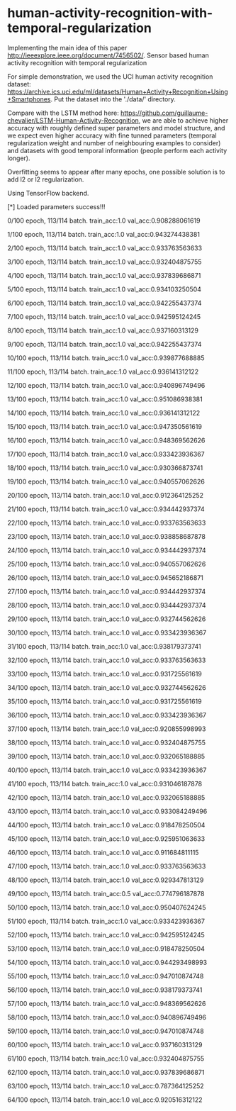 # human-activity-recognition-with-temporal-regularization
Implementing the main idea of this paper http://ieeexplore.ieee.org/document/7456502/.  Sensor based human activity recognition with temporal regularization 

For simple demonstration, we used the UCI human activity recognition dataset: https://archive.ics.uci.edu/ml/datasets/Human+Activity+Recognition+Using+Smartphones. Put the dataset into the './data/' directory. 

Compare with the LSTM method here: https://github.com/guillaume-chevalier/LSTM-Human-Activity-Recognition, we are able to achieve higher accuracy with roughly defined super parameters and model structure, and we expect even higher accuracy with fine tunned parameters (temporal regularization weight and number of neighbouring examples to consider) and datasets with good temporal information (people perform each activity longer).

Overfitting seems to appear after many epochs, one possible solution is to add l2 or l2 regularization.  


Using TensorFlow backend.

 [*] Loaded parameters success!!!
 
 0/100 epoch, 113/114 batch. train_acc:1.0 val_acc:0.908288061619

 1/100 epoch, 113/114 batch. train_acc:1.0 val_acc:0.943274438381

 2/100 epoch, 113/114 batch. train_acc:1.0 val_acc:0.933763563633

 3/100 epoch, 113/114 batch. train_acc:1.0 val_acc:0.932404875755

 4/100 epoch, 113/114 batch. train_acc:1.0 val_acc:0.937839686871

 5/100 epoch, 113/114 batch. train_acc:1.0 val_acc:0.934103250504

 6/100 epoch, 113/114 batch. train_acc:1.0 val_acc:0.942255437374

 7/100 epoch, 113/114 batch. train_acc:1.0 val_acc:0.942595124245

 8/100 epoch, 113/114 batch. train_acc:1.0 val_acc:0.937160313129

 9/100 epoch, 113/114 batch. train_acc:1.0 val_acc:0.942255437374

 10/100 epoch, 113/114 batch. train_acc:1.0 val_acc:0.939877688885

 11/100 epoch, 113/114 batch. train_acc:1.0 val_acc:0.936141312122

 12/100 epoch, 113/114 batch. train_acc:1.0 val_acc:0.940896749496

 13/100 epoch, 113/114 batch. train_acc:1.0 val_acc:0.951086938381

 14/100 epoch, 113/114 batch. train_acc:1.0 val_acc:0.936141312122

 15/100 epoch, 113/114 batch. train_acc:1.0 val_acc:0.947350561619

 16/100 epoch, 113/114 batch. train_acc:1.0 val_acc:0.948369562626

 17/100 epoch, 113/114 batch. train_acc:1.0 val_acc:0.933423936367

 18/100 epoch, 113/114 batch. train_acc:1.0 val_acc:0.930366873741

 19/100 epoch, 113/114 batch. train_acc:1.0 val_acc:0.940557062626

 20/100 epoch, 113/114 batch. train_acc:1.0 val_acc:0.912364125252

 21/100 epoch, 113/114 batch. train_acc:1.0 val_acc:0.934442937374

 22/100 epoch, 113/114 batch. train_acc:1.0 val_acc:0.933763563633

 23/100 epoch, 113/114 batch. train_acc:1.0 val_acc:0.938858687878

 24/100 epoch, 113/114 batch. train_acc:1.0 val_acc:0.934442937374

 25/100 epoch, 113/114 batch. train_acc:1.0 val_acc:0.940557062626

 26/100 epoch, 113/114 batch. train_acc:1.0 val_acc:0.945652186871

 27/100 epoch, 113/114 batch. train_acc:1.0 val_acc:0.934442937374

 28/100 epoch, 113/114 batch. train_acc:1.0 val_acc:0.934442937374

 29/100 epoch, 113/114 batch. train_acc:1.0 val_acc:0.932744562626

 30/100 epoch, 113/114 batch. train_acc:1.0 val_acc:0.933423936367

 31/100 epoch, 113/114 batch. train_acc:1.0 val_acc:0.938179373741

 32/100 epoch, 113/114 batch. train_acc:1.0 val_acc:0.933763563633

 33/100 epoch, 113/114 batch. train_acc:1.0 val_acc:0.931725561619

 34/100 epoch, 113/114 batch. train_acc:1.0 val_acc:0.932744562626

 35/100 epoch, 113/114 batch. train_acc:1.0 val_acc:0.931725561619

 36/100 epoch, 113/114 batch. train_acc:1.0 val_acc:0.933423936367

 37/100 epoch, 113/114 batch. train_acc:1.0 val_acc:0.920855998993

 38/100 epoch, 113/114 batch. train_acc:1.0 val_acc:0.932404875755

 39/100 epoch, 113/114 batch. train_acc:1.0 val_acc:0.932065188885

 40/100 epoch, 113/114 batch. train_acc:1.0 val_acc:0.933423936367

 41/100 epoch, 113/114 batch. train_acc:1.0 val_acc:0.931046187878

 42/100 epoch, 113/114 batch. train_acc:1.0 val_acc:0.932065188885

 43/100 epoch, 113/114 batch. train_acc:1.0 val_acc:0.933084249496

 44/100 epoch, 113/114 batch. train_acc:1.0 val_acc:0.918478250504

 45/100 epoch, 113/114 batch. train_acc:1.0 val_acc:0.925951063633

 46/100 epoch, 113/114 batch. train_acc:1.0 val_acc:0.911684811115

 47/100 epoch, 113/114 batch. train_acc:1.0 val_acc:0.933763563633

 48/100 epoch, 113/114 batch. train_acc:1.0 val_acc:0.929347813129

 49/100 epoch, 113/114 batch. train_acc:0.5 val_acc:0.774796187878

 50/100 epoch, 113/114 batch. train_acc:1.0 val_acc:0.950407624245

 51/100 epoch, 113/114 batch. train_acc:1.0 val_acc:0.933423936367

 52/100 epoch, 113/114 batch. train_acc:1.0 val_acc:0.942595124245

 53/100 epoch, 113/114 batch. train_acc:1.0 val_acc:0.918478250504

 54/100 epoch, 113/114 batch. train_acc:1.0 val_acc:0.944293498993

 55/100 epoch, 113/114 batch. train_acc:1.0 val_acc:0.947010874748

 56/100 epoch, 113/114 batch. train_acc:1.0 val_acc:0.938179373741

 57/100 epoch, 113/114 batch. train_acc:1.0 val_acc:0.948369562626

 58/100 epoch, 113/114 batch. train_acc:1.0 val_acc:0.940896749496

 59/100 epoch, 113/114 batch. train_acc:1.0 val_acc:0.947010874748

 60/100 epoch, 113/114 batch. train_acc:1.0 val_acc:0.937160313129

 61/100 epoch, 113/114 batch. train_acc:1.0 val_acc:0.932404875755

 62/100 epoch, 113/114 batch. train_acc:1.0 val_acc:0.937839686871

 63/100 epoch, 113/114 batch. train_acc:1.0 val_acc:0.787364125252

 64/100 epoch, 113/114 batch. train_acc:1.0 val_acc:0.920516312122
